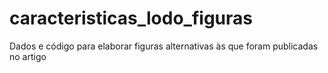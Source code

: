 # caracteristicas_lodo_figuras
Dados e código para elaborar figuras alternativas às que foram publicadas no artigo
